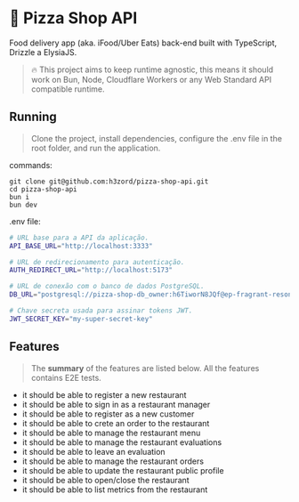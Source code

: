 # 🍕 Pizza Shop API

Food delivery app (aka. iFood/Uber Eats) back-end built with TypeScript, Drizzle a ElysiaJS.

> 🔥 This project aims to keep runtime agnostic, this means it should work on Bun, Node, Cloudflare Workers or any Web Standard API compatible runtime.

## Running

> Clone the project, install dependencies, configure the .env file in the root folder, and run the application.

commands:
```
git clone git@github.com:h3zord/pizza-shop-api.git
cd pizza-shop-api
bun i
bun dev
```

.env file:
```sh
# URL base para a API da aplicação.
API_BASE_URL="http://localhost:3333"

# URL de redirecionamento para autenticação.
AUTH_REDIRECT_URL="http://localhost:5173"

# URL de conexão com o banco de dados PostgreSQL.
DB_URL="postgresql://pizza-shop-db_owner:h6TiworN8JQf@ep-fragrant-resonance-a57e0jcb.us-east-2.aws.neon.tech/pizza-shop-db?sslmode=require"

# Chave secreta usada para assinar tokens JWT.
JWT_SECRET_KEY="my-super-secret-key"
```

## Features

> The **summary** of the features are listed below. All the features contains E2E tests.

- it should be able to register a new restaurant
- it should be able to sign in as a restaurant manager
- it should be able to register as a new customer
- it should be able to crete an order to the restaurant
- it should be able to manage the restaurant menu
- it should be able to manage the restaurant evaluations
- it should be able to leave an evaluation
- it should be able to manage the restaurant orders
- it should be able to update the restaurant public profile
- it should be able to open/close the restaurant
- it should be able to list metrics from the restaurant